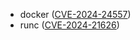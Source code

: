 - docker ([CVE-2024-24557](https://nvd.nist.gov/vuln/detail/CVE-2024-24557))
- runc ([CVE-2024-21626](https://nvd.nist.gov/vuln/detail/CVE-2024-21626))

